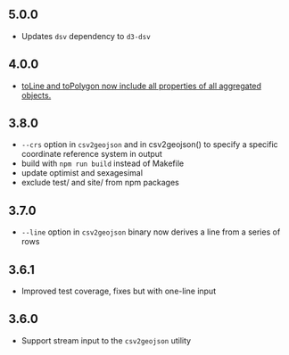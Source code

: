 ## 5.0.0

* Updates `dsv` dependency to `d3-dsv`

## 4.0.0

* [toLine and toPolygon now include all properties of all aggregated objects.](https://github.com/mapbox/csv2geojson/pull/29)

## 3.8.0

* `--crs` option in `csv2geojson` and in csv2geojson() to specify a specific
  coordinate reference system in output
* build with `npm run build` instead of Makefile
* update optimist and sexagesimal
* exclude test/ and site/ from npm packages

## 3.7.0

* `--line` option in `csv2geojson` binary now derives a line from a series of rows

## 3.6.1

* Improved test coverage, fixes but with one-line input

## 3.6.0

* Support stream input to the `csv2geojson` utility
